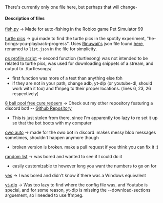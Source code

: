 There's currently only one file here, but perhaps that will change-

#### Description of files
[fish.py](./fish.py) -> Made for auto-fishing in the Roblox game Pet Simulator 99

[turtle pics](./find%20turtle%20pics.py) -> gui made to find the turtle pics in the spotify experiment, "he-brings-you-playback-progress". Uses [Rinuwaii's](https://github.com/rinuwaii) json file found [here](https://github.com/rinuwaii/he-brings-you-playback-progress/blob/main/heBringsYouPlaybackProgress.json), renamed to `list.json` in the file for simplicity.

[ps profile script](./powershell%20profile%20scripts.ps1) -> second function (turtlesong) was not intended to be related to turtle pics, was used for downloading snippets of a stream, and output to ./turtlesongs/
- first function was more of a test than anything else tbh
- if they are not in your path, change adb, yt-dlp (or youtube-dl, should work with it too) and ffmpeg to their proper locations. (lines 6, 23, 26 respectively)

[8 ball pool free cure redeem](./8ballpoolredeem.py) -> Check out my other repository featuring a discord bot! -- [Github Repository](https://github.com/Flyingbacen/Discord-rawrbot)
- This is just stolen from there, since I'm apparently too lazy to re set it up so that the bot boots with my computer

[owo auto](./owo%20auto.py) -> made for the owo bot in discord. makes messy blob messages sometimes, shouldn't happen anymore though
- broken version is broken. make a pull request if you think you can fix it :)

[random list](./radom%20list%201-10.py) -> was bored and wanted to see if I could do it
- easily customizable to however long you want the numbers to go on for

[yes](./yes.py) -> I was bored and didn't know if there was a Windows equivalent

[yt-dlp](./yt-dlp.sh) -> Was too lazy to find where the config file was, and Youtube is special, and for some reason, yt-dlp is missing the --download-sections arguement, so I needed to use ffmpeg.